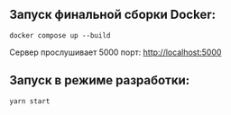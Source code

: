 ## Запуск финальной сборки Docker:

`docker compose up --build`

Сервер прослушивает 5000 порт: [http://localhost:5000](http://localhost:5000)

## Запуск в режиме разработки:

`yarn start`

